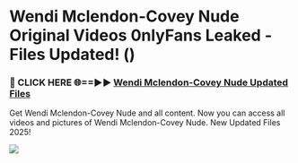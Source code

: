 # Wendi Mclendon-Covey Nude Original Videos 0nlyFans Leaked - Files Updated! ()

<h3>🔴 CLICK HERE 🌐==►► <a href="https://tinyurl.com/2p9ay9w9" rel="nofollow">Wendi Mclendon-Covey Nude Updated Files</a></h3>

Get Wendi Mclendon-Covey Nude and all content. Now you can access all videos and pictures of Wendi Mclendon-Covey Nude. New Updated Files 2025!

[![](https://i.imgur.com/KQgVmj3.gif)](https://tinyurl.com/2p9ay9w9)
